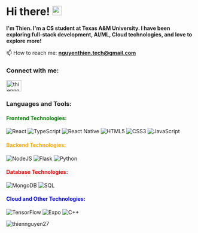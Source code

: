 # Hi there! <img src="https://emojis.slackmojis.com/emojis/images/1536351075/4594/blob-wave.gif" width="25"/>

**I'm Thien. I'm a CS student at Texas A&M University. I have been exploring full-stack development, AI/ML, Cloud technologies, and love to explore more!**

 📫 How to reach me: **nguyenthien.tech@gmail.com**

<h3 align="left">Connect with me: </h3>
<p align="left">
<a href="https://linkedin.com/in/thiennguyen27" target="blank"><img align="center" src="https://raw.githubusercontent.com/rahuldkjain/github-profile-readme-generator/master/src/images/icons/Social/linked-in-alt.svg" alt="thiennguyen27" height="30" width="40" /></a>
</p>

<p align="left"/> 
<h3 align="left">Languages and Tools:</h3>

<h4 align="left" style="color: green;">Frontend Technologies:</h4>
<p align="left">
  <img src="https://img.shields.io/badge/react-%2320232a.svg?style=for-the-badge&logo=react&logoColor=%2361DAFB" alt="React"/>
  <img src="https://img.shields.io/badge/typescript-%23007ACC.svg?style=for-the-badge&logo=typescript&logoColor=white" alt="TypeScript"/>
  <img src="https://img.shields.io/badge/react_native-%2320232a.svg?style=for-the-badge&logo=react&logoColor=%2361DAFB" alt="React Native"/>
  <img src="https://img.shields.io/badge/html5-%23E34F26.svg?style=for-the-badge&logo=html5&logoColor=white" alt="HTML5"/>
  <img src="https://img.shields.io/badge/css3-%231572B6.svg?style=for-the-badge&logo=css3&logoColor=white" alt="CSS3"/>
  <img src="https://img.shields.io/badge/javascript-%23323330.svg?style=for-the-badge&logo=javascript&logoColor=%23F7DF1E" alt="JavaScript"/>
</p>

<h4 align="left" style="color: orange;">Backend Technologies:</h4>
<p align="left">
  <img src="https://img.shields.io/badge/node.js-6DA55F?style=for-the-badge&logo=node.js&logoColor=white" alt="NodeJS"/>
  <img src="https://img.shields.io/badge/flask-%23000.svg?style=for-the-badge&logo=flask&logoColor=white" alt="Flask"/>
  <img src="https://img.shields.io/badge/python-3670A0?style=for-the-badge&logo=python&logoColor=ffdd54" alt="Python"/>
</p>

<h4 align="left" style="color: red;">Database Technologies:</h4>
<p align="left">
  <img src="https://img.shields.io/badge/MongoDB-%2347A248.svg?style=for-the-badge&logo=mongodb&logoColor=white" alt="MongoDB"/>
  <img src="https://img.shields.io/badge/SQL-%2377C3EC.svg?style=for-the-badge&logo=sql&logoColor=white" alt="SQL"/>
</p>

<h4 align="left" style="color: blue;">Cloud and Other Technologies:</h4>
<p align="left">
  <img src="https://img.shields.io/badge/TensorFlow-%23FF6F00.svg?style=for-the-badge&logo=TensorFlow&logoColor=white" alt="TensorFlow"/>
  <img src="https://img.shields.io/badge/expo-1C1E24?style=for-the-badge&logo=expo&logoColor=#D04A37" alt="Expo"/>
  <img src="https://img.shields.io/badge/c++-%230784b5.svg?style=for-the-badge&logo=c%2B%2B&logoColor=white" alt="C++"/>
</p>

<p>
  <img align="center" src="https://github-readme-stats.vercel.app/api/top-langs?username=thiennguyen27&show_icons=true&locale=en&layout=compact" alt="thiennguyen27"/>
</p>
